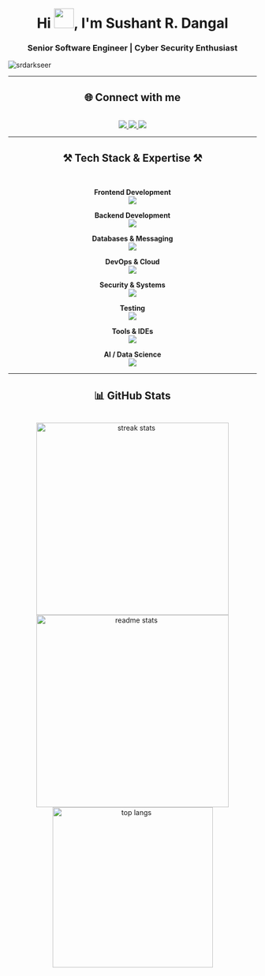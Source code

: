 <h1 align="center">Hi <img src="https://media2.giphy.com/media/w1OBpBd7kJqHrJnJ13/giphy.gif?cid=6c09b952zbbomxizw4ctx7hznw7jklv0ijom0ou8vfu5tydz&rid=giphy.gif&ct=s" width="40">, I'm Sushant R. Dangal</h1>
<h3 align="center">Senior Software Engineer | Cyber Security Enthusiast</h3>

<p align="left"> 
  <img src="https://komarev.com/ghpvc/?username=srdarkseer&label=Profile%20views&color=0e75b6&style=flat" alt="srdarkseer" /> 
</p>

---

<h2 align="center">🌐 Connect with me</h2>
<br/>
<div align="center">
  <a href="mailto:srdarkseer@gmail.com" target="_blank">
    <img src="https://img.shields.io/badge/Gmail-333333?style=for-the-badge&logo=gmail&logoColor=red" />
  </a>
  <a href="https://linkedin.com/in/srdarkseer" target="_blank">
    <img src="https://img.shields.io/badge/LinkedIn-0077B5?style=for-the-badge&logo=linkedin&logoColor=white" />
  </a>
  <a href="https://twitter.com/srdarkseer" target="_blank">
    <img src="https://img.shields.io/badge/Twitter-000?style=for-the-badge&logo=twitter&logoColor=white" />
  </a>
</div>

---

<h2 align="center">⚒️ Tech Stack & Expertise ⚒️</h2>
<br/>
<div align="center">

**Frontend Development**  
<img src="https://skillicons.dev/icons?i=react,nextjs,vite,redux,tailwind,materialui,htmx,alpinejs,styledcomponents,emotion,threejs" /><br />

**Backend Development**  
<img src="https://skillicons.dev/icons?i=nodejs,express,nestjs,fastapi,django,flask,go,py,graphql,prisma" /><br />

**Databases & Messaging**  
<img src="https://skillicons.dev/icons?i=postgres,mysql,mongodb,sqlite,redis,cassandra,dynamodb,kafka" /><br />

**DevOps & Cloud**  
<img src="https://skillicons.dev/icons?i=docker,aws,azure,gcp,heroku,netlify,vercel,nginx,jenkins,githubactions,terraform,cloudflare" /><br />

**Security & Systems**  
<img src="https://skillicons.dev/icons?i=linux,kali,bash,powershell,regex,elasticsearch,workers" /><br />

**Testing**  
<img src="https://skillicons.dev/icons?i=jest,selenium" /><br />

**Tools & IDEs**  
<img src="https://skillicons.dev/icons?i=git,github,gitlab,bitbucket,vscode,pycharm,idea,postman,figma,xd,notion,obsidian" /><br />

**AI / Data Science**  
<img src="https://skillicons.dev/icons?i=python,pytorch,tensorflow,anaconda" /><br />

</div>

---

<h2 align="center">📊 GitHub Stats</h2>
<br/>
<div align="center">
  <img width=390 src="https://streak-stats.demolab.com/?user=srdarkseer&count_private=true&theme=react&border_radius=10" alt="streak stats"/>
  <img width=390 src="https://github-readme-stats-salesp07.vercel.app/api?username=srdarkseer&count_private=true&show_icons=true&theme=react&rank_icon=github&border_radius=10" alt="readme stats" />
  <br/>
  <img width=325 align="center" src="https://github-readme-stats.vercel.app/api/top-langs/?username=srdarkseer&hide=HTML&langs_count=8&layout=compact&theme=react&border_radius=10&size_weight=0.5&count_weight=0.5&exclude_repo=github-readme-stats" alt="top langs" />
</div>
